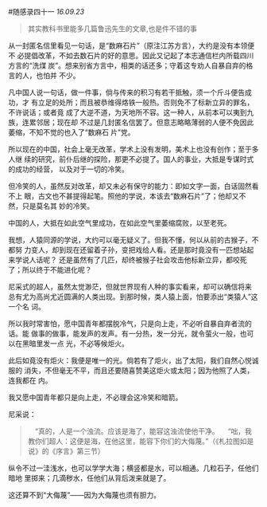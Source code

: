 #随感录四十一
*16.09.23*
>其实教科书里能多几篇鲁迅先生的文章,也是件不错的事

从一封匿名信里看见一句话，是“数麻石片”（原注江苏方言），大约是没有本领便不
必提倡改革，不如去数石片的好的意思。因此又记起了本志通信栏内所载四川方言的“洗煤
炭”。想来别省方言中，相类的话还多；守着这专劝人自暴自弃的格言的人，也怕并
不少。

凡中国人说一句话，做一件事，倘与传来的积习有若干抵触，须一个斤斗便告成功，才
有立足的处所；而且被恭维得烙铁一般热。否则免不了标新立异的罪名，不许说话；或者竟
成了大逆不道，为天地所不容。这一种人，从前本可以夷到九族，连累邻居；现在却
不过是几封匿名信罢了。但意志略略薄弱的人便不免因此萎缩，不知不觉的也入了“数麻石
片”党。

所以现在的中国，社会上毫无改革，学术上没有发明，美术上也没有创作；至于多人继
续的研究，前仆后继的探险，那更不必提了。国人的事业，大抵是专谋时式的成功的经营，
以及对于一切的冷笑。

但冷笑的人，虽然反对改革，却又未必有保守的能力：即如文字一面，白话固然看不上
眼，古文也不甚提得起笔。照他的学说，本该去“数麻石片”了；他却又不然，只是莫名其
妙的冷笑。

中国的人，大抵在如此空气里成功，在如此空气里萎缩腐败，以至老死。

我想，人猿同源的学说，大约可以毫无疑义了。但我不懂，何以从前的古猴子，不都努
力变人，却到现在还留着子孙，变把戏给人看。还是那时竟没有一匹想站起来学说人话呢？
还是虽然有了几匹，却终被猴子社会攻击他标新立异，都咬死了；所以终于不能进化呢？

尼采式的超人，虽然太觉渺茫，但就世界现有人种的事实看来，却可以确信将来
总有尤为高尚尤近圆满的人类出现。到那时候，类人猿上面，怕要添出“类猿人”这一个名
词。

所以我时常害怕，愿中国青年都摆脱冷气，只是向上走，不必听自暴自弃者流的话。能
做事的做事，能发声的发声。有一分热，发一分光，就令萤火一般，也可以在黑暗里发一点
光，不必等候炬火。

此后如竟没有炬火：我便是唯一的光。倘若有了炬火，出了太阳，我们自然心悦诚服的
消失，不但毫无不平，而且还要随喜赞美这炬火或太阳；因为他照了人类，连我都在
内。

我又愿中国青年都只是向上走，不必理会这冷笑和暗箭。

尼采说：
>　“真的，人是一个浊流。应该是海了，能容这浊流使他干净。
　“咄，我教你们超人：这便是海，在他这里，能容下你们的大侮蔑。”（《札拉图如是说》的《序言》第三节）

纵令不过一洼浅水，也可以学学大海；横竖都是水，可以相通。几粒石子，任他们暗地
里掷来；几滴秽水，任他们从背后泼来就是了。

这还算不到“大侮蔑”——因为大侮蔑也须有胆力。

